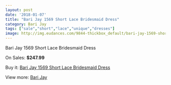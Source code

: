 ```yaml
---
layout: post
date: '2018-01-07'
title: "Bari Jay 1569 Short Lace Bridesmaid Dress"
category: Bari Jay
tags: ["sale","short","lace","unique","dresses"]
image: http://img.eudances.com/9844-thickbox_default/bari-jay-1569-short-lace-bridesmaid-dress.jpg
---
```

Bari Jay 1569 Short Lace Bridesmaid Dress

On Sales: **$247.99**
<a href="https://www.eudances.com/en/bari-jay/3229-bari-jay-1569-short-lace-bridesmaid-dress.html"><amp-img layout="responsive" width="600" height="600" src="//img.eudances.com/9844-thickbox_default/bari-jay-1569-short-lace-bridesmaid-dress.jpg" alt="Bari Jay 1569 Short Lace Bridesmaid Dress 0" /></a>
<a href="https://www.eudances.com/en/bari-jay/3229-bari-jay-1569-short-lace-bridesmaid-dress.html"><amp-img layout="responsive" width="600" height="600" src="//img.eudances.com/9846-thickbox_default/bari-jay-1569-short-lace-bridesmaid-dress.jpg" alt="Bari Jay 1569 Short Lace Bridesmaid Dress 1" /></a>
<a href="https://www.eudances.com/en/bari-jay/3229-bari-jay-1569-short-lace-bridesmaid-dress.html"><amp-img layout="responsive" width="600" height="600" src="//img.eudances.com/9845-thickbox_default/bari-jay-1569-short-lace-bridesmaid-dress.jpg" alt="Bari Jay 1569 Short Lace Bridesmaid Dress 2" /></a>

Buy it: [Bari Jay 1569 Short Lace Bridesmaid Dress](https://www.eudances.com/en/bari-jay/3229-bari-jay-1569-short-lace-bridesmaid-dress.html "Bari Jay 1569 Short Lace Bridesmaid Dress")

View more: [Bari Jay](https://www.eudances.com/en/56-bari-jay "Bari Jay")